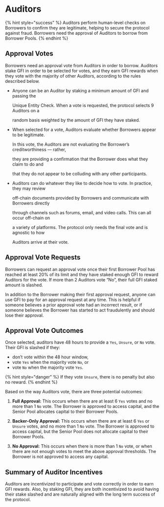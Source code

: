 # Auditors

{% hint style="success" %}
Auditors perform human-level checks on Borrowers to confirm they are legitimate, helping to secure the protocol against fraud. Borrowers need the approval of Auditors to borrow from Borrower Pools.
{% endhint %}

## Approval Votes

Borrowers need an approval vote from Auditors in order to borrow. Auditors stake GFI in order to be selected for votes, and they earn GFI rewards when they vote with the majority of other Auditors, according to the rules described below.

* Anyone can be an Auditor by staking a minimum amount of GFI and passing the

  Unique Entity Check. When a vote is requested, the protocol selects 9 Auditors on a

  random basis weighted by the amount of GFI they have staked.

* When selected for a vote, Auditors evaluate whether Borrowers appear to be legitimate.

  In this vote, the Auditors are not evaluating the Borrower’s creditworthiness — rather,

  they are providing a confirmation that the Borrower does what they claim to do and

  that they do not appear to be colluding with any other participants.

* Auditors can do whatever they like to decide how to vote. In practice, they may review

  off-chain documents provided by Borrowers and communicate with Borrowers directly

  through channels such as forums, email, and video calls. This can all occur off-chain on

  a variety of platforms. The protocol only needs the final vote and is agnostic to how

  Auditors arrive at their vote.

## Approval Vote Requests

Borrowers can request an approval vote once their first Borrower Pool has reached at least 20% of its limit and they have staked enough GFI to reward Auditors for the vote. If more than 2 Auditors vote “No”, their full GFI staked amount is slashed.

In addition to the Borrower making their first approval request, anyone can use GFI to pay for an approval request at any time. This is helpful if someone believes a prior approval vote had an incorrect result, or if someone believes the Borrower has started to act fraudulently and should lose their approval.

## Approval Vote Outcomes

Once selected, auditors have 48 hours to provide a `Yes`, `Unsure`, or `No` vote. Their GFI is slashed if they:

* don’t vote within the 48 hour window, 
* vote `Yes` when the majority vote `No`, or 
* vote `No` when the majority vote `Yes`.

{% hint style="danger" %}
If they vote `Unsure`, there is no penalty but also no reward.
{% endhint %}

Based on the way Auditors vote, there are three potential outcomes: 

1. **Full Approval:** This occurs when there are at least 6 `Yes` votes and no more than 1 `No` vote. The Borrower is approved to access capital, and the Senior Pool allocates capital to their Borrower Pools. 

2. **Backer-Only Approval:** This occurs when there are at least 6 `Yes` or `Unsure` votes, and no more than 1 `No` vote. The Borrower is approved to access capital, but the Senior Pool does not allocate capital to their Borrower Pools. 

3. **No Approval:** This occurs when there is more than 1 `No` vote, or when there are not enough votes to meet the above approval thresholds. The Borrower is not approved to access any capital.

## Summary of Auditor Incentives

Auditors are incentivized to participate and vote correctly in order to earn GFI rewards. Also, by staking GFI, they are both incentivized to avoid having their stake slashed and are naturally aligned with the long term success of the protocol.

